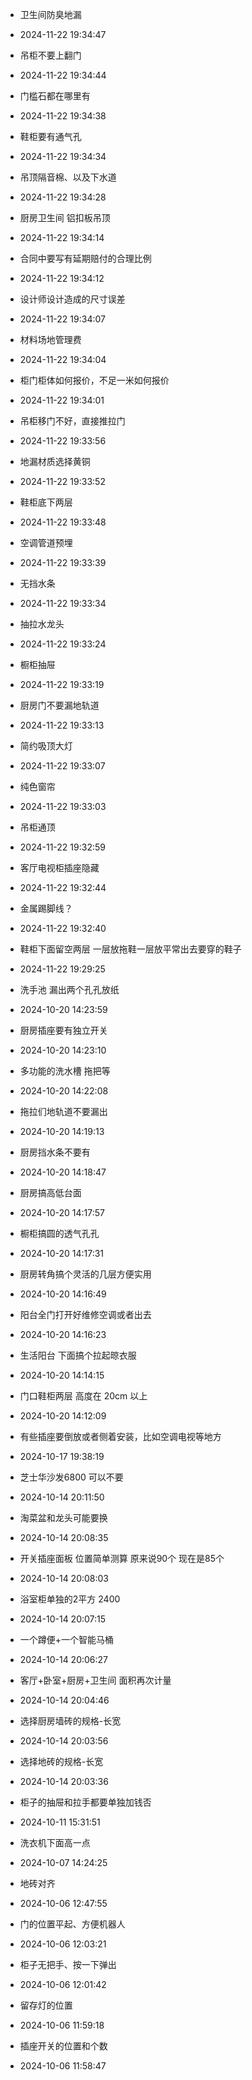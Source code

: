 
- 卫生间防臭地漏
- 2024-11-22 19:34:47
  
- 吊柜不要上翻门
- 2024-11-22 19:34:44
  
- 门槛石都在哪里有
- 2024-11-22 19:34:38
  
- 鞋柜要有通气孔
- 2024-11-22 19:34:34
  
- 吊顶隔音棉、以及下水道
- 2024-11-22 19:34:28
  
- 厨房卫生间 铝扣板吊顶
- 2024-11-22 19:34:14
  
- 合同中要写有延期赔付的合理比例
- 2024-11-22 19:34:12
  
- 设计师设计造成的尺寸误差
- 2024-11-22 19:34:07
  
- 材料场地管理费
- 2024-11-22 19:34:04
  
- 柜门柜体如何报价，不足一米如何报价
- 2024-11-22 19:34:01
  
- 吊柜移门不好，直接推拉门
- 2024-11-22 19:33:56
  
- 地漏材质选择黄铜
- 2024-11-22 19:33:52
  
- 鞋柜底下两层
- 2024-11-22 19:33:48
  
- 空调管道预埋
- 2024-11-22 19:33:39
  
- 无挡水条
- 2024-11-22 19:33:34
  
- 抽拉水龙头
- 2024-11-22 19:33:24
  
- 橱柜抽屉
- 2024-11-22 19:33:19
  
- 厨房门不要漏地轨道
- 2024-11-22 19:33:13
  
- 简约吸顶大灯
- 2024-11-22 19:33:07
  
- 纯色窗帘
- 2024-11-22 19:33:03
  
- 吊柜通顶
- 2024-11-22 19:32:59
  
- 客厅电视柜插座隐藏
- 2024-11-22 19:32:44
  
- 金属踢脚线？
- 2024-11-22 19:32:40
  
- 鞋柜下面留空两层 一层放拖鞋一层放平常出去要穿的鞋子
- 2024-11-22 19:29:25
  
- 洗手池 漏出两个孔孔放纸
- 2024-10-20 14:23:59
  
- 厨房插座要有独立开关
- 2024-10-20 14:23:10
  
- 多功能的洗水槽 拖把等
- 2024-10-20 14:22:08
  
- 拖拉们地轨道不要漏出
- 2024-10-20 14:19:13
  
- 厨房挡水条不要有
- 2024-10-20 14:18:47
  
- 厨房搞高低台面
- 2024-10-20 14:17:57
  
- 橱柜搞圆的透气孔孔
- 2024-10-20 14:17:31
  
- 厨房转角搞个灵活的几层方便实用
- 2024-10-20 14:16:49
  
- 阳台全门打开好维修空调或者出去
- 2024-10-20 14:16:23
  
- 生活阳台 下面搞个拉起晾衣服
- 2024-10-20 14:14:15
  
- 门口鞋柜两层 高度在 20cm 以上
- 2024-10-20 14:12:09
  
- 有些插座要倒放或者侧着安装，比如空调电视等地方
- 2024-10-17 19:38:19
  
- 芝士华沙发6800 可以不要
- 2024-10-14 20:11:50
  
- 淘菜盆和龙头可能要换
- 2024-10-14 20:08:35
  
- 开关插座面板 位置简单测算 原来说90个 现在是85个
- 2024-10-14 20:08:03
  
- 浴室柜单独的2平方 2400
- 2024-10-14 20:07:15
  
- 一个蹲便+一个智能马桶
- 2024-10-14 20:06:27
  
- 客厅+卧室+厨房+卫生间 面积再次计量
- 2024-10-14 20:04:46
  
- 选择厨房墙砖的规格-长宽
- 2024-10-14 20:03:56
  
- 选择地砖的规格-长宽
- 2024-10-14 20:03:36
  
- 柜子的抽屉和拉手都要单独加钱否
- 2024-10-11 15:31:51
  
- 洗衣机下面高一点
- 2024-10-07 14:24:25
  
- 地砖对齐
- 2024-10-06 12:47:55
  
- 门的位置平起、方便机器人
- 2024-10-06 12:03:21
  
- 柜子无把手、按一下弹出
- 2024-10-06 12:01:42
  
- 留存灯的位置
- 2024-10-06 11:59:18
  
- 插座开关的位置和个数
- 2024-10-06 11:58:47